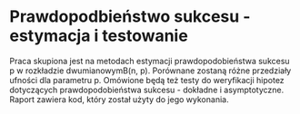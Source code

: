 # Prawdopodbieństwo sukcesu - estymacja i testowanie
Praca skupiona jest na metodach estymacji prawdopodobieństwa sukcesu p w rozkładzie dwumianowymB(n, p). Porównane zostaną różne przedziały ufności dla parametru p. Omówione będą też testy do weryfikacji hipotez dotyczących prawdopodobieństwa sukcesu - dokładne i asymptotyczne.
Raport zawiera kod, który został użyty do jego wykonania.
